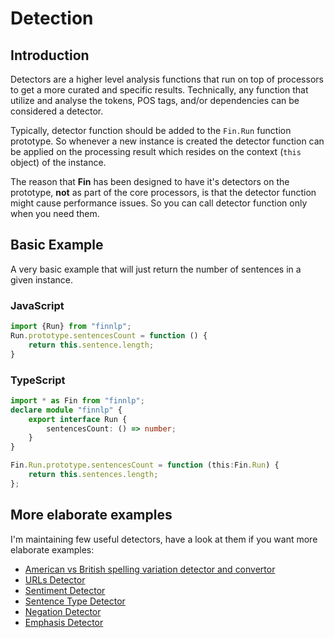 # Detection


## Introduction

Detectors are a higher level analysis functions that run on top of processors to get a more curated and specific results. Technically, any function that utilize and analyse the tokens, POS tags, and/or dependencies can be considered a detector.

Typically, detector function should be added to the `Fin.Run` function prototype. So whenever a new instance is created the detector function can be applied on the processing result which resides on the context (`this` object) of the instance.

The reason that __Fin__ has been designed to have it's detectors on the prototype, __not__ as part of the core processors, is that the detector function might cause performance issues. So you can call detector function only when you need them.


## Basic Example

A very basic example that will just return the number of sentences in a given instance.

### JavaScript

```javascript
import {Run} from "finnlp";
Run.prototype.sentencesCount = function () {
	return this.sentence.length;
}
```

### TypeScript

```typescript
import * as Fin from "finnlp";
declare module "finnlp" {
	export interface Run {
		sentencesCount: () => number;
	}
}

Fin.Run.prototype.sentencesCount = function (this:Fin.Run) {
	return this.sentences.length;
};

```

## More elaborate examples

I'm maintaining few useful detectors, have a look at them if you want more elaborate examples:

- [American vs British spelling variation detector and convertor](https://github.com/FinNLP/fin-ukus/blob/master/src/index.ts)
- [URLs Detector](https://github.com/FinNLP/fin-urls/blob/master/src/index.ts)
- [Sentiment Detector](https://github.com/FinNLP/fin-sentiment/blob/master/src/index.ts)
- [Sentence Type Detector](https://github.com/FinNLP/fin-sentence-type/blob/master/src/index.ts)
- [Negation Detector](https://github.com/FinNLP/fin-negation/blob/master/src/index.ts)
- [Emphasis Detector](https://github.com/FinNLP/fin-emphasis/blob/master/src/index.ts)